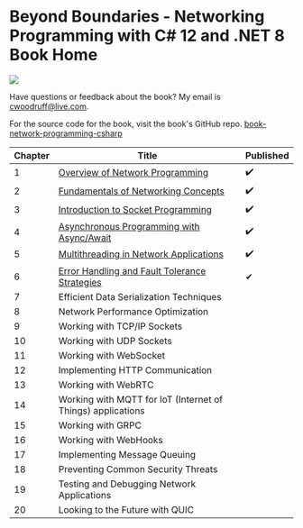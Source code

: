 # Beyond Boundaries - Networking Programming with C# 12 and .NET 8 Book Home

![](http://woodruff.dev/wp-content/uploads/2024/03/networkheader.png)

Have questions or feedback about the book? My email is [cwoodruff@live.com](mailto:cwoodruff@live.com).

For the source code for the book, visit the book's GitHub repo. [book-network-programming-csharp
](https://github.com/cwoodruff/book-network-programming-csharp)

| Chapter | Title                                                                     | Published |
|---------|---------------------------------------------------------------------------|-----------|
| 1       | [Overview of Network Programming](./Chapter01/chapter01.md)               | ✔️        |
| 2       | [Fundamentals of Networking Concepts](./Chapter02/chapter02.md)           | ✔️        |
| 3       | [Introduction to Socket Programming](./Chapter03/chapter03.md)            | ✔️        |
| 4       | [Asynchronous Programming with Async/Await](./Chapter04/chapter04.md)     | ✔️        |
| 5       | [Multithreading in Network Applications](./Chapter05/chapter05.md)        | ✔️        |
| 6       | [Error Handling and Fault Tolerance Strategies](./Chapter06/Chapter06.md) | ✔         |
| 7       | Efficient Data Serialization Techniques                                   |           |
| 8       | Network Performance Optimization                                          |           |
| 9       | Working with TCP/IP Sockets                                               |           |
| 10      | Working with UDP Sockets                                                  |           |
| 11      | Working with WebSocket                                                    |           |
| 12      | Implementing HTTP Communication                                           |           |
| 13      | Working with WebRTC                                                       |           |
| 14      | Working with MQTT for IoT (Internet of Things) applications               |           |
| 15      | Working with GRPC                                                         |           |
| 16      | Working with WebHooks                                                     |           |
| 17      | Implementing Message Queuing                                              |           |
| 18      | Preventing Common Security Threats                                        |           |
| 19      | Testing and Debugging Network Applications                                |           |
| 20      | Looking to the Future with QUIC                                           |           |